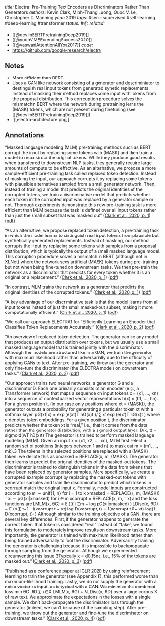 *title:* Electra: Pre-Training Text Encoders as Discriminators Rather Than Generators
*authors:* Kevin Clark, Minh-Thang Luong, Quoc V. Le, Christopher D. Manning
*year:* 2019
*tags:* #semi-supervised #self-learning #deep-learning #transformer 
*status:* #📦 
*related:*
- [[@devlinBERTPretrainingDeep2019]]
- [[@yoonVIMEExtendingSuccess2020]]
- [[@vaswaniAttentionAllYou2017]]
*code:*
- https://github.com/google-research/electra
## Notes 
- More efficient than BERT.
- Uses a GAN like network consisting of a generator and descriminiator to destinguish real input tokens from generated syhetic replacements. Instead of masking their method replaces some input with tokens from the proposal distribution. This corrcuption procedure solves the mismatchin BERT where the network during pretraining lerns the (MASK) tokens, which are not present during finetuning (see [[@devlinBERTPretrainingDeep2019]])
- ![[electra-architecture.png]]

## Annotations
“Masked language modeling (MLM) pre-training methods such as BERT corrupt the input by replacing some tokens with (MASK) and then train a model to reconstruct the original tokens. While they produce good results when transferred to downstream NLP tasks, they generally require large amounts of compute to be effective. As an alternative, we propose a more sample-efficient pre-training task called replaced token detection. Instead of masking the input, our approach corrupts it by replacing some tokens with plausible alternatives sampled from a small generator network. Then, instead of training a model that predicts the original identities of the corrupted tokens, we train a discriminative model that predicts whether each token in the corrupted input was replaced by a generator sample or not. Thorough experiments demonstrate this new pre-training task is more efficient than MLM because the task is defined over all input tokens rather than just the small subset that was masked out” ([Clark et al., 2020, p. 1](zotero://select/library/items/GNZMQFS7)) ([pdf](zotero://open-pdf/library/items/PND3FKSH?page=1&annotation=WPHUJVIM))

“As an alternative, we propose replaced token detection, a pre-training task in which the model learns to distinguish real input tokens from plausible but synthetically generated replacements. Instead of masking, our method corrupts the input by replacing some tokens with samples from a proposal distribution, which is typically the output of a small masked language model. This corruption procedure solves a mismatch in BERT (although not in XLNet) where the network sees artificial (MASK) tokens during pre-training but not when being fine-tuned on downstream tasks. We then pre-train the network as a discriminator that predicts for every token whether it is an original or a replacement.” ([Clark et al., 2020, p. 1](zotero://select/library/items/GNZMQFS7)) ([pdf](zotero://open-pdf/library/items/PND3FKSH?page=1&annotation=VLJFDP45))

“In contrast, MLM trains the network as a generator that predicts the original identities of the corrupted tokens.” ([Clark et al., 2020, p. 1](zotero://select/library/items/GNZMQFS7)) ([pdf](zotero://open-pdf/library/items/PND3FKSH?page=1&annotation=FGKMDU8N))

“A key advantage of our discriminative task is that the model learns from all input tokens instead of just the small masked-out subset, making it more computationally efficient.” ([Clark et al., 2020, p. 1](zotero://select/library/items/GNZMQFS7)) ([pdf](zotero://open-pdf/library/items/PND3FKSH?page=1&annotation=X54RQXJK))

“We call our approach ELECTRA1 for “Efficiently Learning an Encoder that Classifies Token Replacements Accurately.” ([Clark et al., 2020, p. 2](zotero://select/library/items/GNZMQFS7)) ([pdf](zotero://open-pdf/library/items/PND3FKSH?page=2&annotation=JIZE2J9K))

“An overview of replaced token detection. The generator can be any model that produces an output distribution over tokens, but we usually use a small masked language model that is trained jointly with the discriminator. Although the models are structured like in a GAN, we train the generator with maximum likelihood rather than adversarially due to the difficulty of applying GANs to text. After pre-training, we throw out the generator and only fine-tune the discriminator (the ELECTRA model) on downstream tasks.” ([Clark et al., 2020, p. 3](zotero://select/library/items/GNZMQFS7)) ([pdf](zotero://open-pdf/library/items/PND3FKSH?page=3&annotation=W9ACIAUZ))

“Our approach trains two neural networks, a generator G and a discriminator D. Each one primarily consists of an encoder (e.g., a Transformer network) that maps a sequence on input tokens x = (x1, ..., xn) into a sequence of contextualized vector representations h(x) = (h1, ..., hn). For a given position t, (in our case only positions where xt = (MASK)), the generator outputs a probability for generating a particular token xt with a softmax layer: pG(xt|x) = exp (e(xt)T hG(x)t )/ ∑ x′ exp (e(x′)T hG(x)t ) where e denotes token embeddings. For a given position t, the discriminator predicts whether the token xt is “real,” i.e., that it comes from the data rather than the generator distribution, with a sigmoid output layer: D(x, t) = sigmoid(wT hD(x)t) The generator is trained to perform masked language modeling (MLM). Given an input x = (x1, x2, ..., xn), MLM first select a random set of positions (integers between 1 and n) to mask out m = (m1, ..., mk).3 The tokens in the selected positions are replaced with a (MASK) token: we denote this as xmasked = REPLACE(x, m, (MASK). The generator then learns to predict the original identities of the masked-out tokens. The discriminator is trained to distinguish tokens in the data from tokens that have been replaced by generator samples. More specifically, we create a corrupted example xcorrupt by replacing the masked-out tokens with generator samples and train the discriminator to predict which tokens in xcorrupt match the original input x. Formally, model inputs are constructed according to mi ∼ unif{1, n} for i = 1 to k xmasked = REPLACE(x, m, (MASK)) ˆ xi ∼ pG(xi|xmasked) for i ∈ m xcorrupt = REPLACE(x, m, ˆ x) and the loss functions are LMLM(x, θG) = E ( ∑ i∈m − log pG(xi|xmasked) ) LDisc(x, θD) = E (n ∑ t=1 −1(xcorrupt t = xt) log D(xcorrupt, t) − 1(xcorrupt t 6= xt) log(1 − D(xcorrupt, t)) ) Although similar to the training objective of a GAN, there are several key differences. First, if the generator happens to generate the correct token, that token is considered “real” instead of “fake”; we found this formulation to moderately improve results on downstream tasks. More importantly, the generator is trained with maximum likelihood rather than being trained adversarially to fool the discriminator. Adversarially training the generator is challenging because it is impossible to backpropagate through sampling from the generator. Although we experimented circumventing this issue 3Typically k = d0.15ne, i.e., 15% of the tokens are masked out.” ([Clark et al., 2020, p. 3](zotero://select/library/items/GNZMQFS7)) ([pdf](zotero://open-pdf/library/items/PND3FKSH?page=3&annotation=YXUTVF8Z))

“Published as a conference paper at ICLR 2020 by using reinforcement learning to train the generator (see Appendix F), this performed worse than maximum-likelihood training. Lastly, we do not supply the generator with a noise vector as input, as is typical with a GAN. We minimize the combined loss min θG ,θD ∑ x∈X LMLM(x, θG) + λLDisc(x, θD) over a large corpus X of raw text. We approximate the expectations in the losses with a single sample. We don’t back-propagate the discriminator loss through the generator (indeed, we can’t because of the sampling step). After pre-training, we throw out the generator and fine-tune the discriminator on downstream tasks.” ([Clark et al., 2020, p. 4](zotero://select/library/items/GNZMQFS7)) ([pdf](zotero://open-pdf/library/items/PND3FKSH?page=4&annotation=R4IYWK8M))